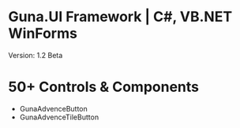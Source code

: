 # Guna.UI Framework | C#, VB.NET WinForms
Version: 1.2 Beta

# 50+ Controls & Components
* GunaAdvenceButton
* GunaAdvenceTileButton
